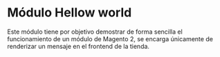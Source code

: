 # Módulo Hellow world

Este módulo tiene por objetivo demostrar de forma sencilla el funcionamiento de un módulo de Magento 2, se encarga únicamente de renderizar un mensaje en el frontend de la tienda.
